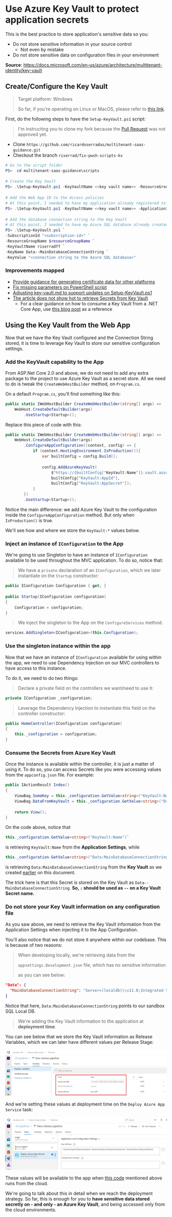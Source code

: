 # Use Azure Key Vault to protect application secrets

This is the best practice to store application's sensitive data so you:

- Do not store sensitive information in your source control
  - Not even by mistake
- Do not store sensitive data on configuration files in your environment

**Source**: https://docs.microsoft.com/en-us/azure/architecture/multitenant-identity/key-vault

## Create/Configure the Key Vault

> Target platform: Windows
>
> So far, if you're operating on Linux or MacOS, please refer to [this link](01-key-vault-unix.md).

First, do the following steps to have the `Setup-KeyVault.ps1` script:

> I'm instructing you to clone my fork because the [Pull Request](https://github.com/mspnp/multitenant-saas-guidance/pull/108)
> was not approved yet.

- Clone `https://github.com/ricardoserradas/multitenant-saas-guidance.git`
- Checkout the branch `riserrad/fix-pwsh-scripts-kv`

```powershell
# Go to the script folder
PS>  cd multitenant-saas-guidance\scripts

# Create the Key Vault
PS> .\Setup-KeyVault.ps1 -KeyVaultName <<key vault name>> -ResourceGroupName $resourceGroupName -Location $resourcesLocation

# Add the Web App ID to the Access policies
# At this point, I needed to have my application already registered to the Azure Active Directory
PS> .\Setup-KeyVault.ps1 -KeyVaultName <<key vault name>> -ApplicationIds @("<<Surveys app id>>", "<<Surveys.WebAPI app ID>>")

# Add the database connection string to the Key Vault
# At this point, I needed to have my Azure SQL database already created
PS> .\Setup-KeyVault.ps1 `
-SubscriptionId "<subscription-id>" `
-ResourceGroupName $resourceGroupName `
-KeyVaultName riserradff `
-KeyName Data--MainDatabaseConnectionString `
-KeyValue "<connection string to the Azure SQL database>"
```

### Improvements mapped

- [Provide guidance for generating certificate data for other platforms](https://github.com/MicrosoftDocs/architecture-center/issues/1416)
- [Fix missing parameters on PowerShell script](https://github.com/mspnp/multitenant-saas-guidance/pull/108)
- [Adjusting key-vault.md to support updates on Setup-KeyVault.ps1](https://github.com/MicrosoftDocs/architecture-center/pull/1418)
- [The article does not show hot to retrieve Secrets from Key Vault](https://github.com/MicrosoftDocs/architecture-center/issues/1492)
  - For a clear guidance on how to consume a Key Vault from a .NET Core App, use
  [this blog post](https://www.humankode.com/asp-net-core/how-to-store-secrets-in-azure-key-vault-using-net-core)
  as a reference

## Using the Key Vault from the Web App

Now that we have the Key Vault configured and the Connection String stored,
it is time to leverage Key Vault to store our sensitive configuration settings.

### Add the KeyVault capability to the App

From ASP.Net Core 2.0 and above, we do not need to add any extra package
to the project to use Azure Key Vault as a secret store. All we need
to do is tweak the `CreateWebHostBuilder` method, on `Program.cs`.

On a default `Program.cs`, you'll find something like this:

```csharp
public static IWebHostBuilder CreateWebHostBuilder(string[] args) =>
    WebHost.CreateDefaultBuilder(args)
        .UseStartup<Startup>();
```

Replace this piece of code with this:

```csharp
public static IWebHostBuilder CreateWebHostBuilder(string[] args) =>
    WebHost.CreateDefaultBuilder(args)
        .ConfigureAppConfiguration((context, config) => {
            if (context.HostingEnvironment.IsProduction()){
                var builtConfig = config.Build();

                config.AddAzureKeyVault(
                    $"https://{builtConfig["KeyVault:Name"]}.vault.azure.net/", 
                    builtConfig["KeyVault:AppId"], 
                    builtConfig["KeyVault:AppSecret"]);
            }
        })
        .UseStartup<Startup>();
```

Notice the main difference: we add Azure Key Vault to the configuration
inside the `ConfigureAppConfiguration` method. But only when
`IsProduction()` is true.

We'll see how and where we store the `KeyVault:*` values below.

### Inject an instance of `IConfiguration` to the App

We're going to use Singleton to have an instance of `IConfiguration` available
to be used throughout the MVC application. To do so, notice that:

> We have a `private` declaration of an `IConfiguration`, which we later
instantiate on the `Startup` constructor:

```csharp
public IConfiguration Configuration { get; }

public Startup(IConfiguration configuration)
{
    Configuration = configuration;
}
```

> We inject the singleton to the App on the `ConfigureServices` method:

```csharp
services.AddSingleton<IConfiguration>(this.Configuration);
```

### Use the singleton instance within the app

Now that we have an instance of `IConfiguration` available for using
within the app, we need to use Dependency Injection on our MVC controllers
to have access to this instance.

To do it, we need to do two things:

> Declare a private field on the controllers we want/need to use it:

```csharp
private IConfiguration _configuration;
```

> Leverage the Dependency Injection to instantiate this field
on the controller constructor:

```csharp
public HomeController(IConfiguration configuration)
{
    this._configuration = configuration;
}
```

### Consume the Secrets from Azure Key Vault

Once the instance is available within the controller, it is just a matter of
using it. To do so, you can access Secrets like you were accessing values
from the `appconfig.json` file. For example:

```csharp
public IActionResult Index()
{
    ViewBag.SomeKey = this._configuration.GetValue<string>("KeyVault:Name");
    ViewBag.DataFromKeyVault = this._configuration.GetValue<string>("Data:MainDatabaseConnectionString");

    return View();
}
```

On the code above, notice that

```csharp
this._configuration.GetValue<string>("KeyVault:Name")`
```

is retrieving `KeyVault:Name` from the **Application Settings**, while

```csharp
this._configuration.GetValue<string>("Data:MainDatabaseConnectionString")
```

is retrieving `Data:MainDatabaseConnectionString` from the
**Key Vault** as we created [earlier](#Create/Configure-the-Key-Vault)
on this document.

The trick here is that this Secret is stored on the Key Vault as
`Data--MainDatabaseConnectionString`. **So, `:` should be used as `--`
on a Key Vault Secret name.**

### Do not store your Key Vault information on any configuration file

As you saw above, we need to retrieve the Key Vault information from the
Application Settings when injecting it to the App Configuration.

You'll also notice that we do not store it anywhere within our codebase.
This is because of two reasons:

> When developing locally, we're retrieving data from the
>
> `appsettings.Development.json` file, which has no sensitive information
>
> as you can see below:

```json
"Data": {
  "MainDatabaseConnectionString": "Server=(localdb)\\v11.0;Integrated Security=true;"
}
```

Notice that here, `Data:MainDatabaseConnectionString` points to our
sandbox SQL Local DB.

> We're adding the Key Vault information to the application at **deployment time**.

You can see below that we store the Key Vault information as Release Variables,
which we can later have different values per Release Stage:

![Key Vault info at Release Variables](01-key-vault/release-variables.jpg)

And we're setting these values at deployment time on the
`Deploy Azure App Service` task:

![App Service Task with App Settings](01-key-vault/app-service-task.jpg)

These values will be available to the app when
[this code](#Add-the-Key-Vault-capability-to-the-App)
mentioned above runs from the cloud.

We're going to talk about this in detail when we reach the deployment strategy.
So far, this is enough for you to **have sensitive data stored secretly on - and
only - an Azure Key Vault**, and being accessed only from the cloud environments.